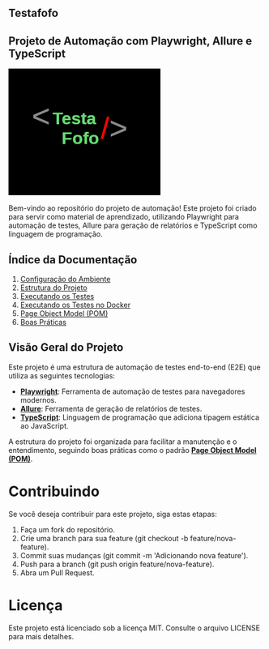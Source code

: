 ## Testafofo

## Projeto de Automação com Playwright, Allure e TypeScript

![repository_logo.png](docs/images/repository_logo.png)


Bem-vindo ao repositório do projeto de automação! Este projeto foi criado para servir como material de aprendizado, utilizando Playwright para automação de testes, Allure para geração de relatórios e TypeScript como linguagem de programação.

## Índice da Documentação

1. [Configuração do Ambiente](docs/setup.md)
2. [Estrutura do Projeto](docs/structure.md)
3. [Executando os Testes](docs/running_tests.md)
4. [Executando os Testes no Docker](docs/running_tests_docker.md)
5. [Page Object Model (POM)](docs/page_object_model.md)
6. [Boas Práticas](docs/best_practices.md)

## Visão Geral do Projeto

Este projeto é uma estrutura de automação de testes end-to-end (E2E) que utiliza as seguintes tecnologias:

- **[Playwright](https://playwright.dev/)**: Ferramenta de automação de testes para navegadores modernos.
- **[Allure](https://docs.qameta.io/allure/)**: Ferramenta de geração de relatórios de testes.
- **[TypeScript](https://www.typescriptlang.org/)**: Linguagem de programação que adiciona tipagem estática ao JavaScript.

A estrutura do projeto foi organizada para facilitar a manutenção e o entendimento, seguindo boas práticas como o padrão **[Page Object Model (POM)](docs/page_object_model.md)**.

# Contribuindo

Se você deseja contribuir para este projeto, siga estas etapas:

1. Faça um fork do repositório.
2. Crie uma branch para sua feature (git checkout -b feature/nova-feature).
3. Commit suas mudanças (git commit -m 'Adicionando nova feature').
4. Push para a branch (git push origin feature/nova-feature).
5. Abra um Pull Request.

# Licença
Este projeto está licenciado sob a licença MIT. Consulte o arquivo LICENSE para mais detalhes.